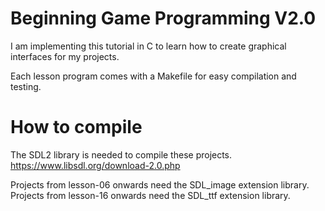 # Beginning Game Programming V2.0

I am implementing this tutorial in C to learn how to create graphical interfaces for my projects.

Each lesson program comes with a Makefile for easy compilation and testing.

# How to compile
The SDL2 library is needed to compile these projects. https://www.libsdl.org/download-2.0.php

Projects from lesson-06 onwards need the SDL_image extension library.
Projects from lesson-16 onwards need the SDL_ttf extension library.
